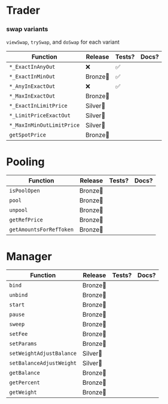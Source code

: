 # Trader 

### swap variants

`viewSwap`, `trySwap`, and `doSwap` for each variant

| Function | Release | Tests? | Docs? |
|-|-|-|-|
| `*_ExactInAnyOut` | ❌| ✅|   |
| `*_ExactInMinOut` | Bronze🥉| ✅ |  |
| `*_AnyInExactOut` | ❌| ✅ |  |
| `*_MaxInExactOut` | Bronze🥉|  |  |
| `*_ExactInLimitPrice` | Silver🥈 |  |  |
| `*_LimitPriceExactOut` | Silver🥈 |  |  |
| `*_MaxInMinOutLimitPrice` | Silver🥈|  |  |
| `getSpotPrice` | Bronze🥉 | |

# Pooling

Function | Release | Tests? | Docs? |
-|-|-|-
`isPoolOpen` | Bronze🥉
`pool` | Bronze🥉
`unpool` | Bronze🥉
`getRefPrice` | Bronze🥉 | |
`getAmountsForRefToken` | Bronze🥉

# Manager 

Function | Release | Tests? | Docs? 
-|-|-|-
`bind` | Bronze🥉
`unbind` | Bronze🥉
`start` | Bronze🥉
`pause` | Bronze🥉
`sweep` | Bronze🥉
`setFee` | Bronze🥉
`setParams` | Bronze🥉
`setWeightAdjustBalance` | Silver🥈
`setBalanceAdjustWeight` | Silver🥈
`getBalance` | Bronze🥉
`getPercent` | Bronze🥉
`getWeight` | Bronze🥉

